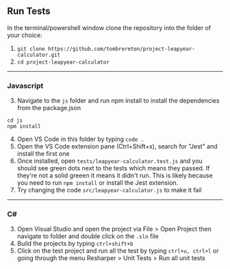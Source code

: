 Run Tests
---

In the terminal/powershell window clone the repository into the folder of your choice:
1. `git clone https://github.com/tombrereton/project-leapyear-calculator.git`
2. `cd project-leapyear-calculator`

---

### Javascript
3. Navigate to the `js` folder and run npm install to install the dependencies from the package.json
```
cd js
npm install
```
4. Open VS Code in this folder by typing `code .`
5. Open the VS Code extension pane (Ctrl+Shift+x), search for "Jest" and install the first one
6. Once installed, open `tests/leapyear-calculator.test.js` and you should see green dots next to the tests which means they passed. If they're not a solid greeen it means it didn't run. This is likely because you need to run `npm install` or install the Jest extension.
7. Try changing the code `src/leapyear-calculator.js` to make it fail

---
### C#
3. Open Visual Studio and open the project via File > Open Project then navigate to folder and double click on the `.sln` file
4. Build the projects by typing `ctrl+shift+b`
5. Click on the test project and run all the test by typing `ctrl+u, ctrl+l` or going through the menu Resharper > Unit Tests > Run all unit tests
